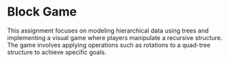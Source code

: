 # Block Game
This assignment focuses on modeling hierarchical data using trees and implementing a visual game where players manipulate a recursive structure. The game involves applying operations such as rotations to a quad-tree structure to achieve specific goals.


